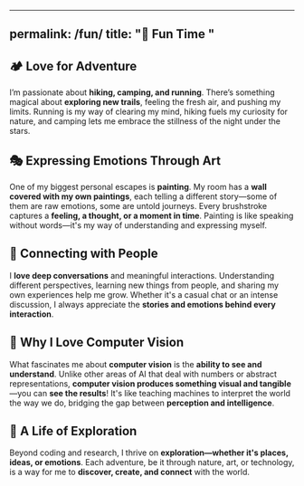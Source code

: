 
---
permalink: /fun/
title: "🎨 Fun Time "
---


## 🏕️ Love for Adventure  
I’m passionate about **hiking, camping, and running**. There’s something magical about **exploring new trails**, feeling the fresh air, and pushing my limits. Running is my way of clearing my mind, hiking fuels my curiosity for nature, and camping lets me embrace the stillness of the night under the stars.

## 🎭 Expressing Emotions Through Art  
One of my biggest personal escapes is **painting**. My room has a **wall covered with my own paintings**, each telling a different story—some of them are raw emotions, some are untold journeys. Every brushstroke captures a **feeling, a thought, or a moment in time**. Painting is like speaking without words—it's my way of understanding and expressing myself.  

## 🤝 Connecting with People  
I **love deep conversations** and meaningful interactions. Understanding different perspectives, learning new things from people, and sharing my own experiences help me grow. Whether it's a casual chat or an intense discussion, I always appreciate the **stories and emotions behind every interaction**.

## 🤖 Why I Love Computer Vision  
What fascinates me about **computer vision** is the **ability to see and understand**. Unlike other areas of AI that deal with numbers or abstract representations, **computer vision produces something visual and tangible**—you can **see the results**! It's like teaching machines to interpret the world the way we do, bridging the gap between **perception and intelligence**.

## 🎯 A Life of Exploration  
Beyond coding and research, I thrive on **exploration—whether it's places, ideas, or emotions**. Each adventure, be it through nature, art, or technology, is a way for me to **discover, create, and connect** with the world.
